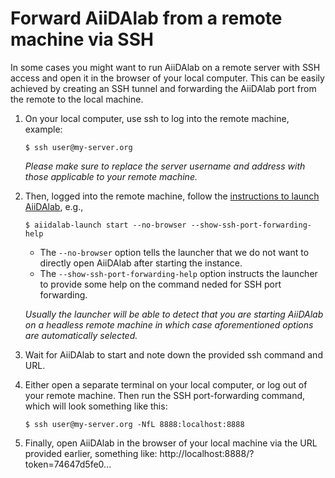 # Forward AiiDAlab from a remote machine via SSH

In some cases you might want to run AiiDAlab on a remote server with SSH access and open it in the browser of your local computer.
This can be easily achieved by creating an SSH tunnel and forwarding the AiiDAlab port from the remote to the local machine.

1. On your local computer, use ssh to log into the remote machine, example:
    ```console
    $ ssh user@my-server.org
    ```
    _Please make sure to replace the server username and address with those applicable to your remote machine._

2. Then, logged into the remote machine, follow the [instructions to launch AiiDAlab](README.md#getting-started), e.g.,
    ```console
    $ aiidalab-launch start --no-browser --show-ssh-port-forwarding-help
    ````
    - The `--no-browser` option tells the launcher that we do not want to directly open AiiDAlab after starting the instance.
    - The `--show-ssh-port-forwarding-help` option instructs the launcher to provide some help on the command neded for SSH port forwarding.

    _Usually the launcher will be able to detect that you are starting AiiDAlab on a headless remote machine in which case aforementioned options are automatically selected._

3. Wait for AiiDAlab to start and note down the provided ssh command and URL.

4. Either open a separate terminal on your local computer, or log out of your remote machine.
   Then run the SSH port-forwarding command, which will look something like this:
   ```console
   $ ssh user@my-server.org -NfL 8888:localhost:8888
   ```

5. Finally, open AiiDAlab in the browser of your local machine via the URL provided earlier, something like: http://localhost:8888/?token=74647d5fe0...
